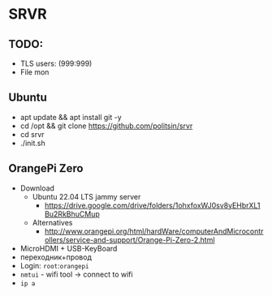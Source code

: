 # SRVR

## TODO:

- TLS users: (999:999)
- File mon

## Ubuntu

- apt update && apt install git -y
- cd /opt && git clone https://github.com/politsin/srvr
- cd srvr
- ./init.sh

## OrangePi Zero

- Download
  - Ubuntu 22.04 LTS jammy server
    - https://drive.google.com/drive/folders/1ohxfoxWJ0sv8yEHbrXL1Bu2RkBhuCMup
  - Alternatives
    - http://www.orangepi.org/html/hardWare/computerAndMicrocontrollers/service-and-support/Orange-Pi-Zero-2.html
- MicroHDMI + USB-KeyBoard
- переходник+провод
- Login: `root`:`orangepi`
- `nmtui` - wifi tool -> connect to wifi
- `ip a`
